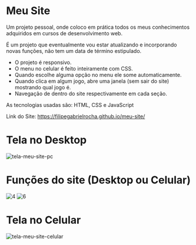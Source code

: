 # Meu Site
 Um projeto pessoal, onde coloco em prática todos os meus conhecimentos adquiridos em cursos de desenvolvimento web.
 
 É um projeto que eventualmente vou estar atualizando e incorporando novas funções, não tem um data de término estipulado.
 
 - O projeto é responsivo.
 - O menu no celular é feito inteiramente com CSS.
 - Quando escolhe alguma opção no menu ele some automaticamente.
 - Quando clica em algum jogo, abre uma janela (sem sair do site) mostrando qual jogo é.
 - Navegação de dentro do site respectivamente em cada seção.
 
 As tecnologias usadas são: HTML, CSS e JavaScript
 
 Link do Site: https://filipegabrielrocha.github.io/meu-site/
 
 # Tela no Desktop
![tela-meu-site-pc](https://user-images.githubusercontent.com/94459039/221191919-382f8215-8bbd-4e14-a93a-e78802a3d320.png)

# Funções do site (Desktop ou Celular)
![4](https://user-images.githubusercontent.com/94459039/221192918-daef1e7b-2d66-4f3c-9d39-47578d242bd9.jpg)
![6](https://user-images.githubusercontent.com/94459039/221192934-1f8f86b2-4a9e-418e-bef2-8fd5e315e548.jpg)

# Tela no Celular
![tela-meu-site-celular](https://user-images.githubusercontent.com/94459039/221192976-93006059-22c8-468a-9237-95cc0c611ce1.png)
